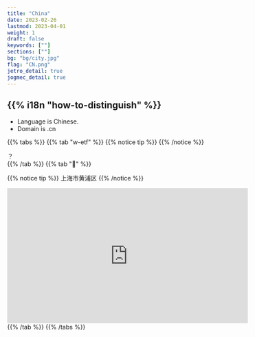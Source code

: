 ```yaml
---
title: "China"
date: 2023-02-26
lastmod: 2023-04-01
weight: 1
draft: false
keywords: [""]
sections: [""]
bg: "bg/city.jpg"
flag: "CN.png"
jetro_detail: true
jogmec_detail: true
---
```


<div class="main-desciption country-description">
    <h2 class="section-title">{{% i18n "how-to-distinguish" %}}</h2>
    <ul class="rule-list">
        <li>Language is <span class="quiz">Chinese</span>.</li>
        <li>Domain is <span class="quiz">.cn</span></li>
    </ul>
</div>


{{% tabs  %}}
{{% tab "w-etf" %}}
{{% notice tip %}}
{{% /notice %}}
<div class="googlemap-if">
？
</div>
{{% /tab %}}
{{% tab "🎵" %}}

{{% notice tip %}}
<span class="quiz">上海市黄浦区</span>
{{% /notice %}}

<div class="googlemap-if">
<iframe width="560" height="315" src="https://www.youtube.com/embed/-LZxk09LNaM?start=11" title="YouTube video player" frameborder="0" allow="accelerometer; autoplay; clipboard-write; encrypted-media; gyroscope; picture-in-picture; web-share" allowfullscreen></iframe>
</div>
{{% /tab %}}
{{% /tabs %}}
